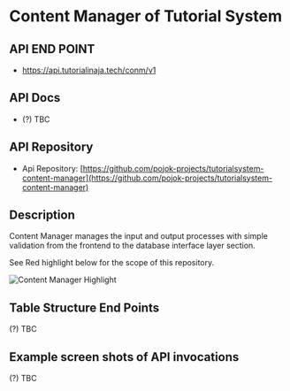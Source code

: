 # Content Manager of Tutorial System

## API END POINT

- https://api.tutorialinaja.tech/conm/v1

## API Docs

- (?) TBC

## API Repository

- Api Repository: [https://github.com/pojok-projects/tutorialsystem-content-manager](https://github.com/pojok-projects/tutorialsystem-content-manager)

## Description

Content Manager manages the input and output processes with simple validation from the frontend to the database interface layer section.

See Red highlight below for the scope of this repository.

![Content Manager Highlight](https://raw.githubusercontent.com/pojok-projects/tutorialsystem-content-manager/blob/master/images/Content_Manager_highlight.png)

## Table Structure End Points

(?) TBC

## Example screen shots of API invocations

(?) TBC
